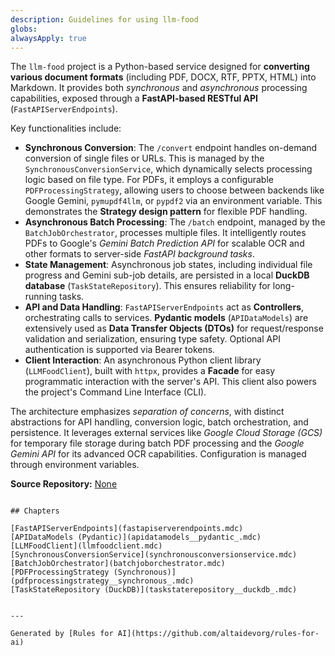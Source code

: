 ```yaml
---
description: Guidelines for using llm-food
globs: 
alwaysApply: true
---
```

The `llm-food` project is a Python-based service designed for **converting various document formats** (including PDF, DOCX, RTF, PPTX, HTML) into Markdown. It provides both *synchronous* and *asynchronous* processing capabilities, exposed through a **FastAPI-based RESTful API** (`FastAPIServerEndpoints`).

Key functionalities include:
- **Synchronous Conversion**: The `/convert` endpoint handles on-demand conversion of single files or URLs. This is managed by the `SynchronousConversionService`, which dynamically selects processing logic based on file type. For PDFs, it employs a configurable `PDFProcessingStrategy`, allowing users to choose between backends like Google Gemini, `pymupdf4llm`, or `pypdf2` via an environment variable. This demonstrates the **Strategy design pattern** for flexible PDF handling.
- **Asynchronous Batch Processing**: The `/batch` endpoint, managed by the `BatchJobOrchestrator`, processes multiple files. It intelligently routes PDFs to Google's *Gemini Batch Prediction API* for scalable OCR and other formats to server-side *FastAPI background tasks*.
- **State Management**: Asynchronous job states, including individual file progress and Gemini sub-job details, are persisted in a local **DuckDB database** (`TaskStateRepository`). This ensures reliability for long-running tasks.
- **API and Data Handling**: `FastAPIServerEndpoints` act as **Controllers**, orchestrating calls to services. **Pydantic models** (`APIDataModels`) are extensively used as **Data Transfer Objects (DTOs)** for request/response validation and serialization, ensuring type safety. Optional API authentication is supported via Bearer tokens.
- **Client Interaction**: An asynchronous Python client library (`LLMFoodClient`), built with `httpx`, provides a **Facade** for easy programmatic interaction with the server's API. This client also powers the project's Command Line Interface (CLI).

The architecture emphasizes *separation of concerns*, with distinct abstractions for API handling, conversion logic, batch orchestration, and persistence. It leverages external services like *Google Cloud Storage (GCS)* for temporary file storage during batch PDF processing and the *Google Gemini API* for its advanced OCR capabilities. Configuration is managed through environment variables.


**Source Repository:** [None](None)

```

## Chapters

[FastAPIServerEndpoints](fastapiserverendpoints.mdc)
[APIDataModels (Pydantic)](apidatamodels__pydantic_.mdc)
[LLMFoodClient](llmfoodclient.mdc)
[SynchronousConversionService](synchronousconversionservice.mdc)
[BatchJobOrchestrator](batchjoborchestrator.mdc)
[PDFProcessingStrategy (Synchronous)](pdfprocessingstrategy__synchronous_.mdc)
[TaskStateRepository (DuckDB)](taskstaterepository__duckdb_.mdc)


---

Generated by [Rules for AI](https://github.com/altaidevorg/rules-for-ai)